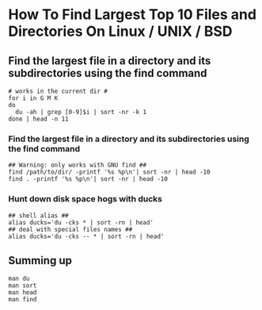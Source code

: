 # How To Find Largest Top 10 Files and Directories On Linux / UNIX / BSD

## Find the largest file in a directory and its subdirectories using the find command
``` 
# works in the current dir #
for i in G M K
do 
  du -ah | grep [0-9]$i | sort -nr -k 1
done | head -n 11

```

### Find the largest file in a directory and its subdirectories using the find command

```
## Warning: only works with GNU find ##
find /path/to/dir/ -printf '%s %p\n'| sort -nr | head -10
find . -printf '%s %p\n'| sort -nr | head -10
```

### Hunt down disk space hogs with ducks

```
## shell alias ##  
alias ducks='du -cks * | sort -rn | head'
## deal with special files names ##
alias ducks='du -cks -- * | sort -rn | head'

```

## Summing up

```
man du
man sort
man head
man find
```

